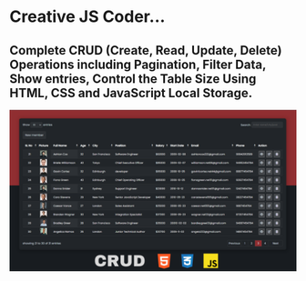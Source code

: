 # Creative JS Coder...

## Complete CRUD (Create, Read, Update, Delete) Operations including Pagination, Filter Data, Show entries, Control the Table Size Using HTML, CSS and JavaScript Local Storage.

<!-- Link Image -->
[![CRUD Operation Image](./img/CRUD%20with%20Pagination.png "CRUD Image")](https://abdul-rehman345.github.io/CRUD-Operation/)
